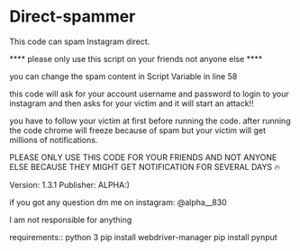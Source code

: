 # Direct-spammer
This code can spam Instagram direct. 

**** please only use this script on your friends not anyone else ****

you can change the spam content in Script Variable in line 58


this code will ask for your account username and password to login to your instagram and then asks for your victim and it will start an attack!!

you have to follow your victim at first before running the code. after running the code chrome will freeze because of spam but your victim will get millions of notifications.


PLEASE ONLY USE THIS CODE FOR YOUR FRIENDS AND NOT ANYONE ELSE BECAUSE THEY MIGHT GET NOTIFICATION FOR SEVERAL DAYS 🔥


Version: 1.3.1
Publisher: ALPHA:)

if you got any question dm me on instagram: @alpha__830


I am not responsible for anything


requirements::
python 3
pip install webdriver-manager
pip install pynput
